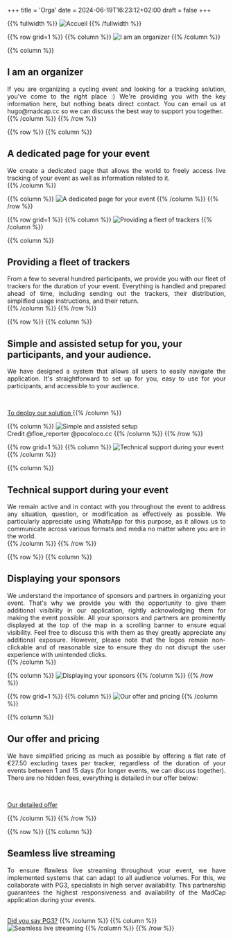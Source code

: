 +++
title = 'Orga'
date = 2024-06-19T16:23:12+02:00
draft = false
+++

<!-- ######  image intro  ###### ? -->
{{% fullwidth %}}
![Accueil](/orga/im-orga-000en.jpg)
{{% /fullwidth %}}




<!-- ######  ligne Je suis organisateur GRILLE  ###### ? -->
{{% row grid=1  %}}
{{% column %}}
![I am an organizer](/orga/im-orga-001.png)
{{% /column %}}

{{% column %}}
## <div style="text-align: left"> I am an organizer </div>

<div style="text-align: justify"> If you are organizing a cycling event and looking for a tracking solution, you've come to the right place :) We're providing you with the key information here, but nothing beats direct contact. You can email us at hugo@madcap.cc so we can discuss the best way to support you together. </div>
{{% /column %}}
{{% /row %}}




<!-- ######  ligne Une page dédiée noGRILLE  ###### ? -->
{{% row  %}}
{{% column %}}
## <div style="text-align: left"> A dedicated page for your event </div>

<div style="text-align: justify"> We create a dedicated page that allows the world to freely access live tracking of your event as well as information related to it. </div>
{{% /column %}}

{{% column %}}
![A dedicated page for your event](/orga/im-orga-002.jpg)
{{% /column %}}
{{% /row %}}




<!-- ######  ligne Mise à disposition d’une flotte de trackers GRILLE  ###### ? -->
{{% row grid=1  %}}
{{% column %}}
![Providing a fleet of trackers](/orga/im-orga-003.jpg)
{{% /column %}}

{{% column %}}
## <div style="text-align: left"> Providing a fleet of trackers </div>

<div style="text-align: justify"> From a few to several hundred participants, we provide you with our fleet of trackers for the duration of your event. Everything is handled and prepared ahead of time, including sending out the trackers, their distribution, simplified usage instructions, and their return. </div>
{{% /column %}}
{{% /row %}}




<!-- ######  ligne Une mise en place assistée noGRILLE  ###### ? -->
{{% row  %}}
{{% column %}}
## <div style="text-align: left"> Simple and assisted setup for you, your participants, and your audience. </div>

<div style="text-align: justify"> We have designed a system that allows all users to easily navigate the application. It's straightforward to set up for you, easy to use for your participants, and accessible to your audience. </div>

&nbsp;

<a href="/orga/MadCap Checklist for organizers.pdf"> To deploy our solution </a>
{{% /column %}}

{{% column %}}
![Simple and assisted setup](/orga/im-orga-004.jpg)  
Credit @floe_reporter @pocoloco.cc
{{% /column %}}
{{% /row %}}




<!-- ######  ligne Une assistance technique pendant votre évènement GRILLE  ###### ? -->
{{% row grid=1  %}}
{{% column %}}
![Technical support during your event](/orga/im-orga-005.png)
{{% /column %}}

{{% column %}}
## <div style="text-align: left"> Technical support during your event </div>

<div style="text-align: justify"> We remain active and in contact with you throughout the event to address any situation, question, or modification as effectively as possible. We particularly appreciate using WhatsApp for this purpose, as it allows us to communicate across various formats and media no matter where you are in the world. </div>
{{% /column %}}
{{% /row %}}




<!-- ######  ligne Affichage de vos sponsors noGRILLE  ###### ? -->
{{% row  %}} 
{{% column %}}
## <div style="text-align: left"> Displaying your sponsors </div>

<div style="text-align: justify"> We understand the importance of sponsors and partners in organizing your event. That's why we provide you with the opportunity to give them additional visibility in our application, rightly acknowledging them for making the event possible. All your sponsors and partners are prominently displayed at the top of the map in a scrolling banner to ensure equal visibility. Feel free to discuss this with them as they greatly appreciate any additional exposure.
However, please note that the logos remain non-clickable and of reasonable size to ensure they do not disrupt the user experience with unintended clicks. </div>
{{% /column %}}

{{% column %}}
![Displaying your sponsors](/orga/im-orga-006.png)
{{% /column %}}
{{% /row %}}








<!-- ######  Ligne Notre offre et nos prix  ###### ? -->
{{% row grid=1  %}}
{{% column %}}
![Our offer and pricing](/orga/im-orga-007.png)
{{% /column %}}

{{% column %}}
## <div style="text-align: left"> Our offer and pricing </div>

<div style="text-align: justify"> We have simplified pricing as much as possible by offering a flat rate of €27.50 excluding taxes per tracker, regardless of the duration of your events between 1 and 15 days (for longer events, we can discuss together). There are no hidden fees, everything is detailed in our offer below: </div>

&nbsp;

<a href="/orga/Prix-et-services-MadCap.pdf"> Our detailed offer </a>

{{% /column %}}
{{% /row %}}




<!-- ######  ligne Une retransmission sans faille noGRILLE  ###### ? -->
{{% row  %}}
{{% column %}}
## <div style="text-align: left"> Seamless live streaming </div>

<div style="text-align: justify"> To ensure flawless live streaming throughout your event, we have implemented systems that can adapt to all audience volumes. For this, we collaborate with PG3, specialists in high server availability. This partnership guarantees the highest responsiveness and availability of the MadCap application during your events. </div>
&nbsp;

[Did you say PG3?](https://pg3.io/)
{{% /column %}}
{{% column %}}
![Seamless live streaming](/orga/im-orga-008.png)
{{% /column %}}
{{% /row %}}
